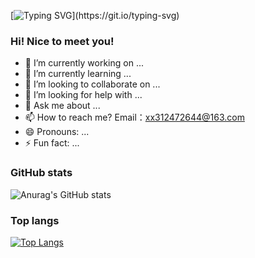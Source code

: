 [![Typing SVG](https://readme-typing-svg.demolab.com?font=Anonymous+Pro&weight=800&pause=1000&color=1677B3&center=true&random=false&width=435&lines=console.log('Hello+World'))](https://git.io/typing-svg)
### Hi! Nice to meet you!

- 🔭 I’m currently working on ...
- 🌱 I’m currently learning ...
- 👯 I’m looking to collaborate on ...
- 🤔 I’m looking for help with ...
- 💬 Ask me about ...
- 📫 How to reach me? Email：xx312472644@163.com
- 😄 Pronouns: ...
- ⚡ Fun fact: ...
### GitHub stats
![Anurag's GitHub stats](https://github-readme-stats.vercel.app/api?username=312472644&count_private=true&show_icons=true)

### Top langs
[![Top Langs](https://github-readme-stats.vercel.app/api/top-langs/?username=312472644)](https://github.com/anuraghazra/github-readme-stats)
